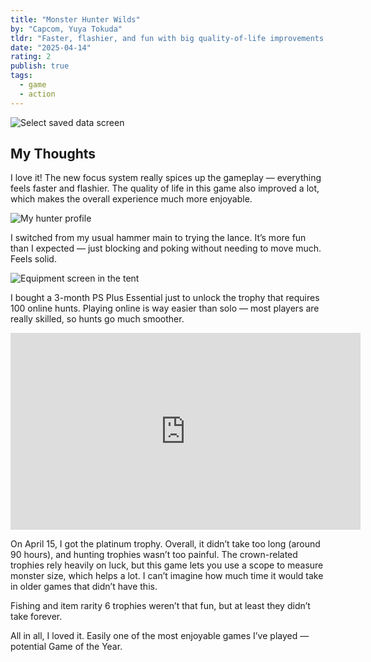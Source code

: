 ```yaml
---
title: "Monster Hunter Wilds"
by: "Capcom, Yuya Tokuda"
tldr: "Faster, flashier, and fun with big quality-of-life improvements — might be GOTY."
date: "2025-04-14"
rating: 2
publish: true
tags:
  - game
  - action
---
```


![Select saved data screen](/posts/2025-0414-mh-wilds-1.webp)

## My Thoughts
I love it! The new focus system really spices up the gameplay — everything feels faster and flashier. The quality of life in this game also improved a lot, which makes the overall experience much more enjoyable.

![My hunter profile](/posts/2025-0414-mh-wilds-2.webp)

I switched from my usual hammer main to trying the lance. It’s more fun than I expected — just blocking and poking without needing to move much. Feels solid.

![Equipment screen in the tent](/posts/2025-0414-mh-wilds-3.webp)

I bought a 3-month PS Plus Essential just to unlock the trophy that requires 100 online hunts. Playing online is way easier than solo — most players are really skilled, so hunts go much smoother.

<iframe width="560" height="315" src="https://www.youtube.com/embed/NcHgN3DH73g?si=06LWg_B974hJx23X" title="YouTube video player" frameborder="0" allow="accelerometer; autoplay; clipboard-write; encrypted-media; gyroscope; picture-in-picture; web-share" referrerpolicy="strict-origin-when-cross-origin" allowfullscreen></iframe>

On April 15, I got the platinum trophy. Overall, it didn’t take too long (around 90 hours), and hunting trophies wasn’t too painful. The crown-related trophies rely heavily on luck, but this game lets you use a scope to measure monster size, which helps a lot. I can’t imagine how much time it would take in older games that didn’t have this.

Fishing and item rarity 6 trophies weren’t that fun, but at least they didn’t take forever.

All in all, I loved it. Easily one of the most enjoyable games I’ve played — potential Game of the Year.

